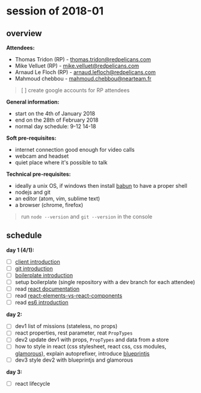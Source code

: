 <!-- TITLE: Schooljs -->
<!-- SUBTITLE: All about training sessions -->

# session of 2018-01
## overview

**Attendees:**
* Thomas Tridon (RP) - thomas.tridon@redpelicans.com
* Mike Velluet (RP) - mike.velluet@redpelicans.com
* Arnaud Le Floch (RP) - arnaud.lefloch@redpelicans.com
* Mahmoud chebbou - mahmoud.chebbou@nearteam.fr

> [ ] create google accounts for RP attendees

**General information:**
* start on the 4th of January 2018
* end on the 28th of February 2018
* normal day schedule: 9-12 14-18

**Soft pre-requisites:**
* internet connection good enough for video calls
* webcam and headset
* quiet place where it's possible to talk

**Technical pre-requisites:**
* ideally a unix OS, if windows then install [babun](http://babun.github.io/) to have a proper shell
* nodejs and git
* an editor (atom, vim, sublime text)
* a browser (chrome, firefox)

> run `node --version` and `git --version` in the console

## schedule

**day 1 (4/1):**
- [ ] [client introduction](https://docs.google.com/presentation/d/1nkelpLG-BikiiHWvfkUj7zxZDdMBx0pyCOhVnqDZLXE)
- [ ] [git introduction](http://nvie.com/posts/a-successful-git-branching-model/)
- [ ] [boilerplate introduction](https://github.com/redpelicans/mission-impossible)
- [ ] setup boilerplate (single repository with a dev branch for each attendee)
- [ ] read [react documentation](https://reactjs.org/docs/hello-world.html)
- [ ] read [react-elements-vs-react-components](https://medium.freecodecamp.org/react-elements-vs-react-components-fdc776705880)
- [ ] read [es6 introduction](https://ponyfoo.com/articles/es6)

**day 2:**
- [ ] dev1 list of missions (stateless, no props)
- [ ] react properties, rest parameter, reat `PropTypes`
- [ ] dev2 update dev1 with props, `PropTypes` and data from a store
- [ ] how to style in react (css stylesheet, react css, css modules, [glamorous](https://glamorous.rocks/)), explain autoprefixer, introduce [blueprintjs](http://blueprintjs.com/docs/)
- [ ] dev3 style dev2 with blueprintjs and glamorous

**day 3:**
- [ ] react lifecycle
